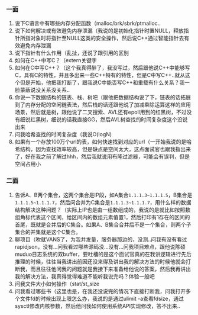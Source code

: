### 一面
1. 说下C语言中有哪些内存分配函数（malloc/brk/sbrk/ptmalloc..
2. 说下如何解决或有效避免内存泄漏（我说的是初始化指针时置NULL，释放指针所指对象时将指针至NULL这类的安全操作，然后说C++通过智能指针去有效避免内存泄漏
3. 说下指针有什么作用（乱扯，还说了跟引用的区别
4. 如何在C++中写C？（extern关键字
5. 如何在C中写C++？（这个我真得醉了，我没写过，然后跟他说C++中能够写C，具有C的特性，并且多出来一些C++特有的特性，但是C中写C++..就从这个但是开始，他把我打断了，跟我说C中能否写C++和重载有什么关系？我一脸蒙蔽说没关系没关系..
6. 你说一下数据结构的链表、栈、树吧（跟他把数据结构说了下，链表的话拓展到了内存分配的空闲链表法，然后栈的话还跟他说了加减乘除运算这样的应用场景，然后就是树，跟他说了二叉搜索、AVL还有epoll用到的红黑树，不过没有细说红黑树，细说的话我直接GG，然后AVL树查找的时间复杂度这个没说出来
7. 问我哈希查找的时间复杂度（我说O(logN)
8. 如果有一个存放100万个url的表，如何快速找到对应的url（一开始我说的是哈希结构，因为查找效率较高，但是缺点是空间太大，这点面试官也跟我指出来了，好在我之前了解过hhh，然后我就说用布隆过滤器，可能会有误判，但是空间占用小

### 二面
1. 告诉A、B两个集合，这两个集合是IP段，如A集合`1.1.1.3~1.1.1.5`，B集合是`1.1.1.5~1.1.1.7`，然后问合并为C集合是`1.1.1.3~1.1.1.7`，用什么样的数据结构解决这种问题？（实际上IP也是由一组数组成的，我说的是就比如按照数组角标代表这个区间，给区间内的数组元素值置1，然后打印有1存在的区间的首尾，既就是合并后的C集合。如果A、B集合合并后不是一个集合，则两个子集合的并集就是这个C集合。
2. 聊项目（吹就VANS了，为我并发量，服务器那边的，没测..问我有没有看过rapidjson，没有...问我看过哪些源码没...没有...问我项目难点，跟他说陈硕muduo日志系统的双buffer，要吐槽的是这个面试官真的在我讲逻辑进行先后推理的时候，往往当我讲出前因还没来得及讲出我的解决方法的时候他就会打断我，而且往往他问我的问题就是我接下来准备给他说的答案，然后我再讲出我的解决方法，我真得觉得难道不能听我说完吗？体验一般吧
3. 问我文件大小如何操作（stat/st_size
4. 问我看过哪些书（这里也是，在我还没说完的情况下直接打断我，问我打开多个文件fd的时候出现上限怎么办，我说的是通过ulimit -a查看fdsize，通过sysctl修改内核参数，然后他问我如何使用系统API实现修改，答不出来..